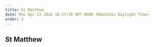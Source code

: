 ```yaml
---
title: St Matthew
date: Mon Apr 13 2020 16:17:39 GMT-0600 (Mountain Daylight Time)
order: 2
---
```


## St Matthew